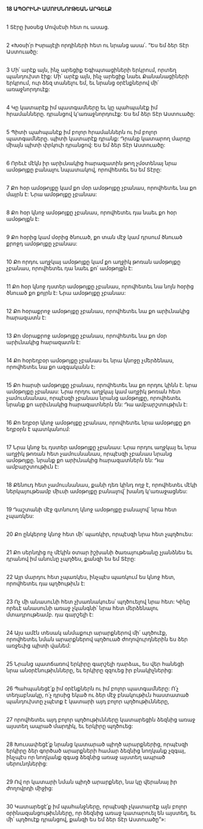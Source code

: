 **18 ԱՊՕՐԻՆԻ ԱՄՈՒՍՆՈՒԹԵԱՆ ԱՐԳԵԼՔ**

\
1 Տէրը խօսեց Մովսէսի հետ ու ասաց.

\
2 «Խօսի՛ր Իսրայէլի որդիների հետ ու նրանց ասա՛. “Ես եմ ձեր Տէր Աստուածը:

\
3 Մի՛ արէք այն, ինչ արեցիք Եգիպտացիների երկրում, որտեղ պանդուխտ էիք: Մի՛ արէք այն, ինչ արեցիք նաեւ Քանանացիների երկրում, ուր ձեզ տանելու եմ, եւ նրանց օրէնքներով մի՛ առաջնորդուէք:

\
4 Կը կատարէք իմ պատգամները եւ կը պահպանէք իմ հրամանները. դրանցով կ՚առաջնորդուէք: Ես եմ ձեր Տէր Աստուածը:

\
5 Պիտի պահպանէք իմ բոլոր հրամաններն ու իմ բոլոր պատգամները. պիտի կատարէք դրանք: Դրանք կատարող մարդը միայն պիտի փրկուի դրանցով: Ես եմ ձեր Տէր Աստուածը:

\
6 Որեւէ մէկն իր արիւնակից հարազատին թող չմօտենայ նրա ամօթոյքը բանալու նպատակով, որովհետեւ ես եմ Տէրը:

\
7 Քո հօր ամօթոյքը կամ քո մօր ամօթոյքը չբանաս, որովհետեւ նա քո մայրն է: Նրա ամօթոյքը չբանաս:

\
8 Քո հօր կնոջ ամօթոյքը չբանաս, որովհետեւ դա նաեւ քո հօր ամօթոյքն է:

\
9 Քո հօրից կամ մօրից ծնուած, քո տան մէջ կամ դրսում ծնուած քրոջդ ամօթոյքը չբանաս:

\
10 Քո որդու աղջկայ ամօթոյքը կամ քո աղջիկ թոռան ամօթոյքը չբանաս, որովհետեւ դա նաեւ քո՛ ամօթոյքն է:

\
11 Քո հօր կնոջ դստեր ամօթոյքը չբանաս, որովհետեւ նա նոյն հօրից ծնուած քո քոյրն է: Նրա ամօթոյքը չբանաս:

\
12 Քո հօրաքրոջ ամօթոյքը չբանաս, որովհետեւ նա քո արիւնակից հարազատն է:

\
13 Քո մօրաքրոջ ամօթոյքը չբանաս, որովհետեւ նա քո մօր արիւնակից հարազատն է:

\
14 Քո հօրեղբօր ամօթոյքը չբանաս եւ նրա կնոջը չմերձենաս, որովհետեւ նա քո ազգականն է:

\
15 Քո հարսի ամօթոյքը չբանաս, որովհետեւ նա քո որդու կինն է. նրա ամօթոյքը չբանաս: Նրա որդու աղջկայ կամ աղջիկ թոռան հետ չամուսնանաս, որպէսզի չբանաս նրանց ամօթոյքը, որովհետեւ նրանք քո արիւնակից հարազատներն են: Դա ամբարշտութիւն է:

\
16 Քո եղբօր կնոջ ամօթոյքը չբանաս, որովհետեւ նրա ամօթոյքը քո եղբօրն է պատկանում:

\
17 Նրա կնոջ եւ դստեր ամօթոյքը չբանաս: Նրա որդու աղջկայ եւ նրա աղջիկ թոռան հետ չամուսնանաս, որպէսզի չբանաս նրանց ամօթոյքը. նրանք քո արիւնակից հարազատներն են: Դա ամբարշտութիւն է:

\
18 Քենուդ հետ չամուսնանաս, քանի դեռ կինդ ողջ է, որովհետեւ մէկի ներկայութեամբ միւսի ամօթոյքը բանալով՝ խանդ կ՚առաջացնես:

\
19 Դաշտանի մէջ գտնուող կնոջ ամօթոյքը բանալով՝ նրա հետ չպառկես:

\
20 Քո ընկերոջ կնոջ հետ մի՛ պառկիր, որպէսզի նրա հետ չպղծուես:

\
21 Քո սերնդից ոչ մէկին օտար իշխանի ծառայութեանը չյանձնես եւ դրանով իմ անունը չպղծես, քանզի ես եմ Տէրը:

\
22 Այր մարդու հետ չպառկես, ինչպէս պառկում ես կնոջ հետ, որովհետեւ դա պղծութիւն է:

\
23 Ոչ մի անասունի հետ չխառնակուես՝ պղծուելով նրա հետ: Կինը որեւէ անասունի առաջ չկանգնի՝ նրա հետ մերձենալու մտադրութեամբ. դա գարշելի է:

\
24 Այս ամէն տեսակ անմաքուր արարքներով մի՛ պղծուէք, որովհետեւ նման արարքներով պղծուած ժողովուրդներին ես ձեր առջեւից պիտի վանեմ:

\
25 Նրանց պատճառով երկիրը գարշելի դարձաւ, ես վեր հանեցի նրա անօրէնութիւնները, եւ երկիրը զզուեց իր բնակիչներից:

\
26 Պահպանեցէ՛ք իմ օրէնքներն ու իմ բոլոր պատգամները: Ո՛չ տեղաբնակը, ո՛չ դրսից եկած ու ձեր մէջ բնակութիւն հաստատած պանդուխտը չպէտք է կատարի այդ բոլոր պղծութիւնները,

\
27 որովհետեւ այդ բոլոր պղծութիւնները կատարեցին ձեզնից առաջ այստեղ ապրած մարդիկ, եւ երկիրը պղծուեց:

\
28 Խուսափեցէ՛ք նրանց կատարած պիղծ արարքներից, որպէսզի երկիրը ձեր գործած արարքների համար ձեզնից նողկանք չզգայ, ինչպէս որ նողկանք զգաց ձեզնից առաջ այստեղ ապրած սերունդներից:

\
29 Ով որ կատարի նման պիղծ արարքներ, նա կը վերանայ իր ժողովրդի միջից:

\
30 Կատարեցէ՛ք իմ պահանջները, որպէսզի չկատարէք այն բոլոր օրինազանցութիւնները, որ ձեզնից առաջ կատարուել են այստեղ, եւ մի՛ պղծուէք դրանցով, քանզի ես եմ ձեր Տէր Աստուածը”»:
